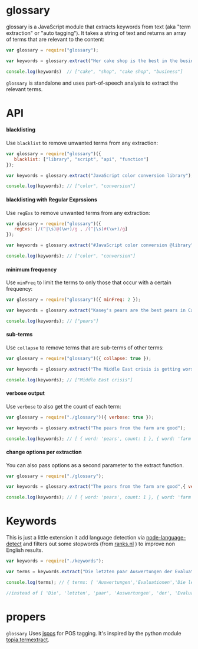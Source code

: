 # glossary

glossary is a JavaScript module that extracts keywords from text (aka "term extraction" or "auto tagging"). It takes a string of text and returns an array of terms that are relevant to the content:

```javascript
var glossary = require("glossary");

var keywords = glossary.extract("Her cake shop is the best in the business");

console.log(keywords)  // ["cake", "shop", "cake shop", "business"]
```

`glossary` is standalone and uses part-of-speech analysis to extract the relevant terms.


# API

#### blacklisting

Use `blacklist` to remove unwanted terms from any extraction:

```javascript
var glossary = require("glossary")({
   blacklist: ["library", "script", "api", "function"]
});

var keywords = glossary.extract("JavaScript color conversion library");

console.log(keywords); // ["color", "conversion"]
```

#### blacklisting with Regular Exprssions

Use `regExs` to remove unwanted terms from any extraction:

```javascript
var glossary = require("glossary")({
   regExs: [/(^|\s)@(\w+)/g , /(^|\s)#(\w+)/g]
});

var keywords = glossary.extract("#JavaScript color conversion @library");

console.log(keywords); // ["color", "conversion"]
```

#### minimum frequency

Use `minFreq` to limit the terms to only those that occur with a certain frequency:

```javascript
var glossary = require("glossary")({ minFreq: 2 });

var keywords = glossary.extract("Kasey's pears are the best pears in Canada");

console.log(keywords); // ["pears"]
```

#### sub-terms

Use `collapse` to remove terms that are sub-terms of other terms:

```javascript
var glossary = require("glossary")({ collapse: true });

var keywords = glossary.extract("The Middle East crisis is getting worse");

console.log(keywords); // ["Middle East crisis"]
```

#### verbose output

Use `verbose` to also get the count of each term:

```javascript
var glossary = require("./glossary")({ verbose: true });

var keywords = glossary.extract("The pears from the farm are good");

console.log(keywords); // [ { word: 'pears', count: 1 }, { word: 'farm', count: 1 } ]
```

#### change options per extraction

You can also pass options as a second parameter to the extract function. 

```javascript
var glossary = require("./glossary");

var keywords = glossary.extract("The pears from the farm are good",{ verbose: true });

console.log(keywords); // [ { word: 'pears', count: 1 }, { word: 'farm', count: 1 } ]
```
# Keywords
This is just a little extension it add language detection via [node-language-detect](https://github.com/FGRibreau/node-language-detect) and filters out some stopwords (from [ranks.nl](http://www.ranks.nl/resources/stopwords.html) ) to improve non English results. 
```javascript
var keywords = require("./keywords");

var terms = keywords.extract("Die letzten paar Auswertungen der Evaluationen finden statt und werden eingearbeitet");

console.log(terms); // { terms: [ 'Auswertungen','Evaluationen','Die letzten paar Auswertungen der Evaluationen finden statt', 'eingearbeitet' ], language: 'german' }

//instead of [ 'Die', 'letzten', 'paar', 'Auswertungen', 'der', 'Evaluationen', 'finden', 'statt', 'Die letzten paar Auswertungen der Evaluationen finden statt', 'werden', 'eingearbeitet' ]
```

# propers

`glossary` Uses [jspos](http://code.google.com/p/jspos/) for POS tagging. It's inspired by the python module [topia.termextract](http://pypi.python.org/pypi/topia.termextract/).


